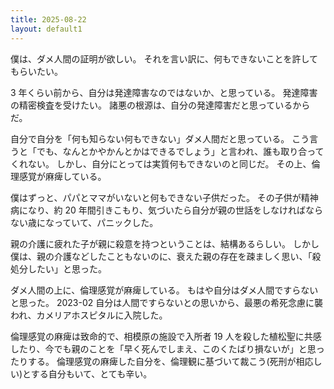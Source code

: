 ```yaml
---
title: 2025-08-22
layout: default1
---
```

僕は、ダメ人間の証明が欲しい。
それを言い訳に、何もできないことを許してもらいたい。

3 年くらい前から、自分は発達障害なのではないか、と思っている。
発達障害の精密検査を受けたい。
諸悪の根源は、自分の発達障害だと思っているからだ。

自分で自分を「何も知らない何もできない」ダメ人間だと思っている。
こう言うと「でも、なんとかやかんとかはできるでしょう」と言われ、誰も取り合ってくれない。
しかし、自分にとっては実質何もできないのと同じだ。
その上、倫理感覚が麻痺している。

僕はずっと、パパとママがいないと何もできない子供だった。
その子供が精神病になり、約 20 年間引きこもり、気づいたら自分が親の世話をしなければならない歳になっていて、パニックした。

親の介護に疲れた子が親に殺意を持つということは、結構あるらしい。
しかし僕は、親の介護などしたこともないのに、衰えた親の存在を疎ましく思い、「殺処分したい」と思った。

ダメ人間の上に、倫理感覚が麻痺している。
もはや自分はダメ人間ですらないと思った。
2023-02 自分は人間ですらないとの思いから、最悪の希死念慮に襲われ、カメリアホスピタルに入院した。

倫理感覚の麻痺は致命的で、相模原の施設で入所者 19 人を殺した植松聖に共感したり、今でも親のことを「早く死んでしまえ、このくたばり損ないが」と思ったりする。
倫理感覚の麻痺した自分を、倫理観に基づいて裁こう(死刑が相応しい)とする自分もいて、とても辛い。
